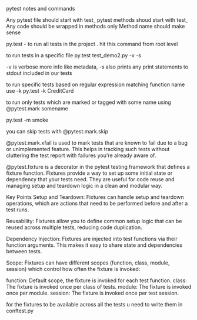 pytest notes and commands 


Any pytest file should start with test_ 
pytest methods shoud start with test_ 
Any code should be wrapped in methods only
Method name should make sense 

py.test  - to run all tests in the project . hit this command from root level

to run tests in a specific file
py.test test_demo2.py -v -s 

-v is verbose more info like metadata, -s also prints any print statements to stdout included in our tests 

to run specific tests based on regular expression matching function name 
use -k 
py.test -k CreditCard 

to run only tests which are marked or tagged with some name using @pytest.mark somename 

py.test -m smoke 

you can skip tests with @pytest.mark.skip  

@pytest.mark.xfail is used to mark tests that are known to fail due to a bug or unimplemented feature. This helps in tracking such tests without cluttering the test report with failures you're already aware of.


@pytest.fixture is a decorator in the pytest testing framework that defines a fixture function. 
Fixtures provide a way to set up some initial state or dependency that your tests need. They are useful for code reuse and managing setup and teardown logic in a clean and modular way.

Key Points
Setup and Teardown: Fixtures can handle setup and teardown operations, which are actions that need to be performed before and after a test runs.

Reusability: Fixtures allow you to define common setup logic that can be reused across multiple tests, reducing code duplication.

Dependency Injection: Fixtures are injected into test functions via their function arguments. This makes it easy to share state and dependencies between tests.

Scope: Fixtures can have different scopes (function, class, module, session) which control how often the fixture is invoked:

function: Default scope, the fixture is invoked for each test function.
class: The fixture is invoked once per class of tests.
module: The fixture is invoked once per module.
session: The fixture is invoked once per test session.

for the fixtures to be available across all the tests 
u need to write them in conftest.py 



